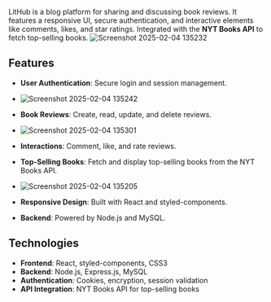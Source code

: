 LitHub is a blog platform for sharing and discussing book reviews. It features a responsive UI, secure authentication, and interactive elements like comments, likes, 
and star ratings. Integrated with the **NYT Books API** to fetch top-selling books.
![Screenshot 2025-02-04 135232](https://github.com/user-attachments/assets/70a0b705-41ed-468d-98e3-65042bc76630)


## Features
- **User Authentication**: Secure login and session management.
- ![Screenshot 2025-02-04 135242](https://github.com/user-attachments/assets/d725a40c-175b-4c45-b1ba-cf7523d1c2f1)

- **Book Reviews**: Create, read, update, and delete reviews.
- ![Screenshot 2025-02-04 135301](https://github.com/user-attachments/assets/64354da9-cba5-449a-a49c-56913077ffe3)

- **Interactions**: Comment, like, and rate reviews.
- **Top-Selling Books**: Fetch and display top-selling books from the NYT Books API.
- ![Screenshot 2025-02-04 135205](https://github.com/user-attachments/assets/c485a87b-8bd8-4695-ba5b-3334fbe4ebbd)

- **Responsive Design**: Built with React and styled-components.
- **Backend**: Powered by Node.js and MySQL.

## Technologies
- **Frontend**: React, styled-components, CSS3
- **Backend**: Node.js, Express.js, MySQL
- **Authentication**: Cookies, encryption, session validation
- **API Integration**: NYT Books API for top-selling books
